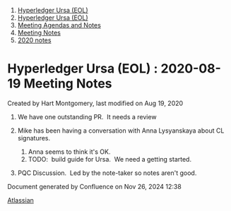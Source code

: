 1. [Hyperledger Ursa (EOL)](index.html)
2. [Hyperledger Ursa (EOL)](19595269.html)
3. [Meeting Agendas and Notes](Meeting-Agendas-and-Notes_19603313.html)
4. [Meeting Notes](Meeting-Notes_19611649.html)
5. [2020 notes](2020-notes_19611911.html)

# Hyperledger Ursa (EOL) : 2020-08-19 Meeting Notes

Created by Hart Montgomery, last modified on Aug 19, 2020

1. We have one outstanding PR.  It needs a review
2. Mike has been having a conversation with Anna Lysyanskaya about CL signatures.
   
   1. Anna seems to think it's OK.
   2. TODO:  build guide for Ursa.  We need a getting started.
3. PQC Discussion.  Led by the note-taker so notes aren't good.

Document generated by Confluence on Nov 26, 2024 12:38

[Atlassian](http://www.atlassian.com/)

